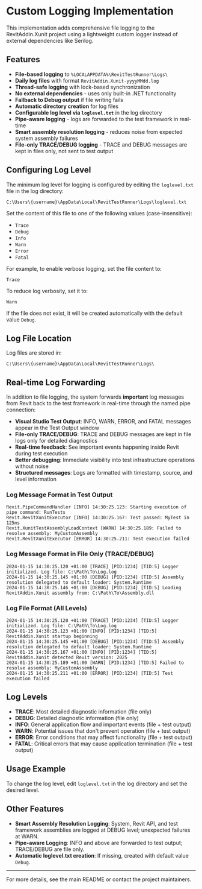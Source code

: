 # Custom Logging Implementation

This implementation adds comprehensive file logging to the RevitAddin.Xunit project using a lightweight custom logger instead of external dependencies like Serilog.

## Features

- **File-based logging** to `%LOCALAPPDATA%\RevitTestRunner\Logs\`
- **Daily log files** with format `RevitAddin.Xunit-yyyyMMdd.log`
- **Thread-safe logging** with lock-based synchronization
- **No external dependencies** - uses only built-in .NET functionality
- **Fallback to Debug output** if file writing fails
- **Automatic directory creation** for log files
- **Configurable log level via `loglevel.txt`** in the log directory
- **Pipe-aware logging** - logs are forwarded to the test framework in real-time
- **Smart assembly resolution logging** - reduces noise from expected system assembly failures
- **File-only TRACE/DEBUG logging** - TRACE and DEBUG messages are kept in files only, not sent to test output

## Configuring Log Level

The minimum log level for logging is configured by editing the `loglevel.txt` file in the log directory:

```
C:\Users\{username}\AppData\Local\RevitTestRunner\Logs\loglevel.txt
```

Set the content of this file to one of the following values (case-insensitive):

- `Trace`
- `Debug`
- `Info`
- `Warn`
- `Error`
- `Fatal`

For example, to enable verbose logging, set the file content to:
```
Trace
```
To reduce log verbosity, set it to:
```
Warn
```
If the file does not exist, it will be created automatically with the default value `Debug`.

## Log File Location

Log files are stored in:
```
C:\Users\{username}\AppData\Local\RevitTestRunner\Logs\
```

## Real-time Log Forwarding

In addition to file logging, the system forwards **important** log messages from Revit back to the test framework in real-time through the named pipe connection:

- **Visual Studio Test Output**: INFO, WARN, ERROR, and FATAL messages appear in the Test Output window
- **File-only TRACE/DEBUG**: TRACE and DEBUG messages are kept in file logs only for detailed diagnostics
- **Real-time feedback**: See important events happening inside Revit during test execution
- **Better debugging**: Immediate visibility into test infrastructure operations without noise
- **Structured messages**: Logs are formatted with timestamp, source, and level information

### Log Message Format in Test Output
```
Revit.PipeCommandHandler [INFO] 14:30:25.123: Starting execution of pipe command: RunTests
Revit.RevitXunitExecutor [INFO] 14:30:25.167: Test passed: MyTest in 125ms
Revit.XunitTestAssemblyLoadContext [WARN] 14:30:25.189: Failed to resolve assembly: MyCustomAssembly
Revit.RevitXunitExecutor [ERROR] 14:30:25.211: Test execution failed
```

### Log Message Format in File Only (TRACE/DEBUG)
```
2024-01-15 14:30:25.120 +01:00 [TRACE] [PID:1234] [TID:5] Logger initialized. Log file: C:\Path\To\Log.log
2024-01-15 14:30:25.145 +01:00 [DEBUG] [PID:1234] [TID:5] Assembly resolution delegated to default loader: System.Runtime
2024-01-15 14:30:25.146 +01:00 [DEBUG] [PID:1234] [TID:5] Loading RevitAddin.Xunit assembly from: C:\Path\To\Assembly.dll
```

### Log File Format (All Levels)
```
2024-01-15 14:30:25.120 +01:00 [TRACE] [PID:1234] [TID:5] Logger initialized. Log file: C:\Path\To\Log.log
2024-01-15 14:30:25.123 +01:00 [INFO] [PID:1234] [TID:5] RevitAddin.Xunit startup beginning
2024-01-15 14:30:25.145 +01:00 [DEBUG] [PID:1234] [TID:5] Assembly resolution delegated to default loader: System.Runtime
2024-01-15 14:30:25.167 +01:00 [INFO] [PID:1234] [TID:5] RevitAddin.Xunit detected Revit version: 2025
2024-01-15 14:30:25.189 +01:00 [WARN] [PID:1234] [TID:5] Failed to resolve assembly: MyCustomAssembly
2024-01-15 14:30:25.211 +01:00 [ERROR] [PID:1234] [TID:5] Test execution failed
```

## Log Levels

- **TRACE**: Most detailed diagnostic information (file only)
- **DEBUG**: Detailed diagnostic information (file only)
- **INFO**: General application flow and important events (file + test output)
- **WARN**: Potential issues that don't prevent operation (file + test output)
- **ERROR**: Error conditions that may affect functionality (file + test output)
- **FATAL**: Critical errors that may cause application termination (file + test output)

## Usage Example

To change the log level, edit `loglevel.txt` in the log directory and set the desired level.

## Other Features

- **Smart Assembly Resolution Logging**: System, Revit API, and test framework assemblies are logged at DEBUG level; unexpected failures at WARN.
- **Pipe-aware Logging**: INFO and above are forwarded to test output; TRACE/DEBUG are file only.
- **Automatic loglevel.txt creation**: If missing, created with default value `Debug`.

---

For more details, see the main README or contact the project maintainers.